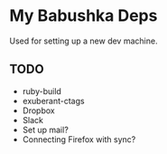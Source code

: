 # My Babushka Deps

Used for setting up a new dev machine.

## TODO
- ruby-build
- exuberant-ctags
- Dropbox
- Slack
- Set up mail?
- Connecting Firefox with sync?
